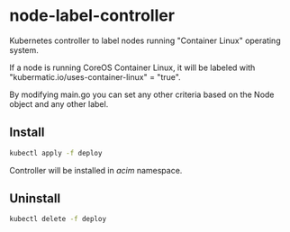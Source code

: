 # node-label-controller

Kubernetes controller to label nodes running "Container Linux" operating system.

If a node is running CoreOS Container Linux, it will be labeled with "kubermatic.io/uses-container-linux" = "true".

By modifying main.go you can set any other criteria based on the Node object and any other label.

## Install

```sh
kubectl apply -f deploy
```

Controller will be installed in *acim* namespace.

## Uninstall

```sh
kubectl delete -f deploy
```
